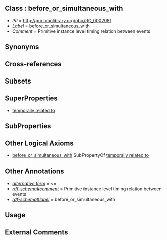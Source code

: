
## Class : before_or_simultaneous_with

 * *IRI* = http://purl.obolibrary.org/obo/RO_0002081
 * *Label* = before_or_simultaneous_with
 * *Comment* = Primitive instance level timing relation between events

## Synonyms


## Cross-references


## Subsets


## SuperProperties

 * [temporally related to](../../RO/22/RO_0002222.md)

## SubProperties


## Other Logical Axioms

 * [before_or_simultaneous_with](../../RO/81/RO_0002081.md) SubPropertyOf [temporally related to](../../RO/22/RO_0002222.md)

## Other Annotations

 * *[alternative term](../../IAO/18/IAO_0000118.md)* = <=
 * *[rdf-schema#comment](../../nt/rdf-schema#comment.md)* = Primitive instance level timing relation between events
 * *[rdf-schema#label](../../el/rdf-schema#label.md)* = before_or_simultaneous_with

## Usage


## External Comments

